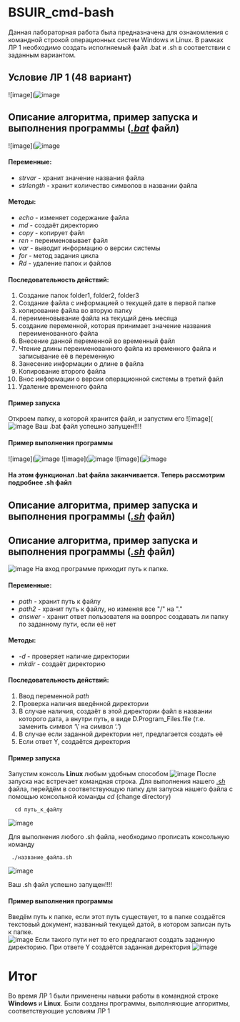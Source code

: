 # BSUIR_cmd-bash
Данная лабораторная работа была предназначена для ознакомления с командной строкой операционных систем Windows и Linux.
В рамках ЛР 1 необходимо создать исполняемый файл .bat и .sh в соответствии с заданным вариантом.
## Условие ЛР 1 (48 вариант)
![image](![image](https://github.com/iis-32170x/RPIIS/assets/147256759/3dcef648-96f5-423c-bc44-6a540fc8a10b)
## Описание алгоритма, пример запуска и выполнения программы ([*.bat*](https://github.com/iis-32170x/RPIIS/blob/%D0%9A%D0%BE%D1%80%D0%BE%D0%BB%D1%8C_%D0%93/%D0%9B%D0%B0%D0%B1%D0%B0%2084.bat) файл)
![image](![image](https://github.com/iis-32170x/RPIIS/assets/147256759/4e750afb-0871-47c0-a9fe-7a799569f58d)

#### Переменные:
- *strvar* - хранит значение названия файла
- *strlength* - хранит количество символов в названии файла
#### Методы:
- *echo* - изменяет содержание файла
- *md* - создаёт директорию 
- *copy* - копирует файл
- *ren* - переименовывает файл
- *var* - выводит информацию о версии системы
- *for* - метод задания цикла
- *Rd* - удаление папок и файлов
#### Последовательность действий:
 1. Создание папок folder1, folder2, folder3
 2. Создание файла с информацией о текущей дате в первой папке
 3. копирование файла во вторую папку
 4. переименовывание файла на текущий день месяца
 5. создание переменной, которая принимает значение названия переименованного файла
 6. Внесение данной переменной во временный файл
 7. Чтение длины переименованного файла из временного файла и записывание её в переменную
 8. Занесение информации о длине в файла
 9. Копирование второго файла
 10. Внос информации о версии операционной системы в третий файл
 11. Удаление временного файла
#### Пример запуска
   Откроем папку, в которой хранится файл, и запустим его
   ![image](![image](https://github.com/iis-32170x/RPIIS/assets/147256759/ff5defaa-6101-405d-98b8-c458028dafa7)
   Ваш .bat файл успешно запущен!!!!
   #### Пример выполнения программы
![image](![image](https://github.com/iis-32170x/RPIIS/assets/147256759/d097be5d-2ee8-4097-9e51-2e342a53842e)
![image](![image](https://github.com/iis-32170x/RPIIS/assets/147256759/e61dc899-f12b-4b74-b628-364bfb93fefd)
![image](![image](https://github.com/iis-32170x/RPIIS/assets/147256759/b4d2805a-8e99-43d4-9b09-c07eba8e4834)
#### На этом функционал .bat файла заканчивается. Теперь рассмотрим подробнее .sh файл
## Описание алгоритма, пример запуска и выполнения программы ([_.sh_]() файл)



   


## Описание алгоритма, пример запуска и выполнения программы ([_.sh_](https://github.com/iis-32170x/RPIIS/blob/%D0%9E%D0%BB%D0%B8%D1%85%D0%B2%D0%B5%D1%80_%D0%92/47.sh) файл)
![image](https://github.com/iis-32170x/RPIIS/assets/144806982/c04a793f-0240-4eab-9af7-72237bd3971e)
На вход программе приходит путь к папке.
#### Переменные:
- *path* - хранит путь к файлу
- *path2* - хранит путь к файлу, но изменяя все "/" на "."
- *answer* - хранит ответ пользователя на вовпрос создавать ли папку по заданному пути, если её нет
#### Методы:
- *-d* - проверяет наличие директории
- *mkdir* - создаёт директорию 
#### Последовательность действий:
 1. Ввод переменной *path*
 2. Проверка наличия введённой директории
 3. В случае наличия, создаёт в этой директории файл в названии которого дата, а внутри путь, в виде D.Program_Files.file (т.е. заменить символ ‘\’ на символ ‘.’)
 4. В случае если заданной директории нет, предлагается создать её
 5. Если ответ Y, создаётся директория
#### Пример запуска
Запустим консоль **Linux** любым удобным способом
![image](https://github.com/iis-32170x/RPIIS/assets/144806982/1ba7cd2c-f8de-47ee-8273-831f220f296e)
После запуска нас встречает командная строка. Для выполнения нашего [*.sh*](https://github.com/iis-32170x/RPIIS/blob/%D0%9E%D0%BB%D0%B8%D1%85%D0%B2%D0%B5%D1%80_%D0%92/47.sh) файла, перейдём в соответствующую папку для запуска нашего файла с помощью консольной команды *cd* (change directory)

      cd путь_к_файлу

![image](https://github.com/iis-32170x/RPIIS/assets/144806982/c0a17b9b-680c-478f-9422-fec5a2280621)


   Для выполнения любого .sh файла, необходимо прописать консольную команду 
   
     ./название_файла.sh

   ![image](https://github.com/iis-32170x/RPIIS/assets/144806982/3011f642-53db-4f58-ad8c-ddb7b821d9fb)


   Ваш .sh файл успешно запущен!!!!

#### Пример выполнения программы
Введём путь к папке, если этот путь существует, то в папке создаётся текстовый документ, названный текущей датой, в котором записан путь к папке.  
![image](https://github.com/iis-32170x/RPIIS/assets/144806982/eb190c5a-992a-4f64-b637-0ff90524c051)
Если такого пути нет то его предлагают создать заданную директорию. При ответе Y создаётся заданная директория
![image](https://github.com/iis-32170x/RPIIS/assets/144806982/1a30a83c-bfa9-4f1a-bbda-eeab4136b313)

# Итог
Во время ЛР 1 были применены навыки работы в командной строке **Windows** и **Linux**. Были созданы программы, выполняющие алгоритмы, соответствующие условиям ЛР 1



